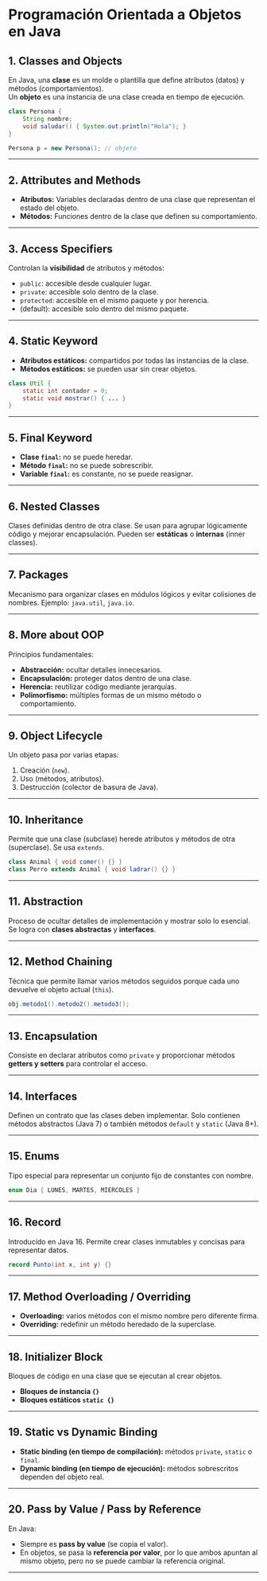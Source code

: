 # Programación Orientada a Objetos en Java

## 1. Classes and Objects
En Java, una **clase** es un molde o plantilla que define atributos (datos) y métodos (comportamientos).  
Un **objeto** es una instancia de una clase creada en tiempo de ejecución.

```java
class Persona {
    String nombre;
    void saludar() { System.out.println("Hola"); }
}

Persona p = new Persona(); // objeto
````

---

## 2. Attributes and Methods

* **Atributos:** Variables declaradas dentro de una clase que representan el estado del objeto.
* **Métodos:** Funciones dentro de la clase que definen su comportamiento.

---

## 3. Access Specifiers

Controlan la **visibilidad** de atributos y métodos:

* `public`: accesible desde cualquier lugar.
* `private`: accesible solo dentro de la clase.
* `protected`: accesible en el mismo paquete y por herencia.
* (default): accesible solo dentro del mismo paquete.

---

## 4. Static Keyword

* **Atributos estáticos:** compartidos por todas las instancias de la clase.
* **Métodos estáticos:** se pueden usar sin crear objetos.

```java
class Util {
    static int contador = 0;
    static void mostrar() { ... }
}
```

---

## 5. Final Keyword

* **Clase `final`:** no se puede heredar.
* **Método `final`:** no se puede sobrescribir.
* **Variable `final`:** es constante, no se puede reasignar.

---

## 6. Nested Classes

Clases definidas dentro de otra clase. Se usan para agrupar lógicamente código y mejorar encapsulación.
Pueden ser **estáticas** o **internas** (inner classes).

---

## 7. Packages

Mecanismo para organizar clases en módulos lógicos y evitar colisiones de nombres.
Ejemplo: `java.util`, `java.io`.

---

## 8. More about OOP

Principios fundamentales:

* **Abstracción:** ocultar detalles innecesarios.
* **Encapsulación:** proteger datos dentro de una clase.
* **Herencia:** reutilizar código mediante jerarquías.
* **Polimorfismo:** múltiples formas de un mismo método o comportamiento.

---

## 9. Object Lifecycle

Un objeto pasa por varias etapas:

1. Creación (`new`).
2. Uso (métodos, atributos).
3. Destrucción (colector de basura de Java).

---

## 10. Inheritance

Permite que una clase (subclase) herede atributos y métodos de otra (superclase).
Se usa `extends`.

```java
class Animal { void comer() {} }
class Perro extends Animal { void ladrar() {} }
```

---

## 11. Abstraction

Proceso de ocultar detalles de implementación y mostrar solo lo esencial.
Se logra con **clases abstractas** y **interfaces**.

---

## 12. Method Chaining

Técnica que permite llamar varios métodos seguidos porque cada uno devuelve el objeto actual (`this`).

```java
obj.metodo1().metodo2().metodo3();
```

---

## 13. Encapsulation

Consiste en declarar atributos como `private` y proporcionar métodos **getters y setters** para controlar el acceso.

---

## 14. Interfaces

Definen un contrato que las clases deben implementar. Solo contienen métodos abstractos (Java 7) o también métodos `default` y `static` (Java 8+).

---

## 15. Enums

Tipo especial para representar un conjunto fijo de constantes con nombre.

```java
enum Dia { LUNES, MARTES, MIERCOLES }
```

---

## 16. Record

Introducido en Java 16. Permite crear clases inmutables y concisas para representar datos.

```java
record Punto(int x, int y) {}
```

---

## 17. Method Overloading / Overriding

* **Overloading:** varios métodos con el mismo nombre pero diferente firma.
* **Overriding:** redefinir un método heredado de la superclase.

---

## 18. Initializer Block

Bloques de código en una clase que se ejecutan al crear objetos.

* **Bloques de instancia `{}`**
* **Bloques estáticos `static {}`**

---

## 19. Static vs Dynamic Binding

* **Static binding (en tiempo de compilación):** métodos `private`, `static` o `final`.
* **Dynamic binding (en tiempo de ejecución):** métodos sobrescritos dependen del objeto real.

---

## 20. Pass by Value / Pass by Reference

En Java:

* Siempre es **pass by value** (se copia el valor).
* En objetos, se pasa la **referencia por valor**, por lo que ambos apuntan al mismo objeto, pero no se puede cambiar la referencia original.

---
